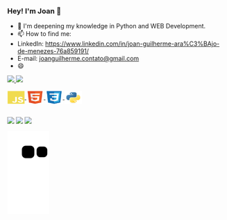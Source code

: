 ### Hey! I'm Joan 👋

- 🔭 I'm deepening my knowledge in Python and WEB Development.
- 📫 How to find me: 
- LinkedIn: https://www.linkedin.com/in/joan-guilherme-ara%C3%BAjo-de-menezes-76a859191/
- E-mail: joanguilherme.contato@gmail.com
- 😄

<div>
  <a href="https://github.com/JayJjee">
  <img height="180em" src="https://github-readme-stats.vercel.app/api?username=JayJjee&show_icons=true&theme=dracula&include_all_commits=true&count_private=true"/>
  <img height="180em" src="https://github-readme-stats.vercel.app/api/top-langs/?username=JayJjee&layout=compact&langs_count=7&theme=dracula"/>
</div>
<div style="display: inline_block"><br>
  <img align="center" alt="Rafa-Js" height="30" width="40" src="https://raw.githubusercontent.com/devicons/devicon/master/icons/javascript/javascript-plain.svg">
  <img align="center" alt="Rafa-HTML" height="30" width="40" src="https://raw.githubusercontent.com/devicons/devicon/master/icons/html5/html5-original.svg">
  <img align="center" alt="Rafa-CSS" height="30" width="40" src="https://raw.githubusercontent.com/devicons/devicon/master/icons/css3/css3-original.svg">
  <img align="center" alt="Rafa-Python" height="30" width="40" src="https://raw.githubusercontent.com/devicons/devicon/master/icons/python/python-original.svg">
</div>
  
 ##
  
 <div> 
  <a href="https://www.instagram.com/joanvanilla/?hl=pt-br" target="_blank"><img src="https://img.shields.io/badge/-Instagram-%23E4405F?style=for-the-badge&logo=instagram&logoColor=white" target="_blank"></a>
 	<a href="https://www.twitch.tv/joanzimme" target="_blank"><img src="https://img.shields.io/badge/Twitch-9146FF?style=for-the-badge&logo=twitch&logoColor=white" target="_blank"></a>
  <a href="https://www.linkedin.com/in/joan-guilherme-ara%C3%BAjo-de-menezes-76a859191/" target="_blank"><img src="https://img.shields.io/badge/-LinkedIn-%230077B5?style=for-the-badge&logo=linkedin&logoColor=white" target="_blank"></a> 
 
  ![Snake animation](https://github.com/JayJjee/JayJjee/blob/output/github-contribution-grid-snake.svg) 
</div>
